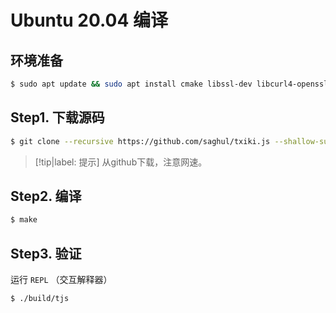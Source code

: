 # Ubuntu 20.04 编译

## 环境准备

```bash
$ sudo apt update && sudo apt install cmake libssl-dev libcurl4-openssl-dev
```

## Step1. 下载源码

```bash
$ git clone --recursive https://github.com/saghul/txiki.js --shallow-submodules && cd txiki.js
```

> [!tip|label: 提示]
> 从github下载，注意网速。

## Step2. 编译

```bash
$ make
```

## Step3. 验证

运行 `REPL` （交互解释器）

```bash
$ ./build/tjs
```
